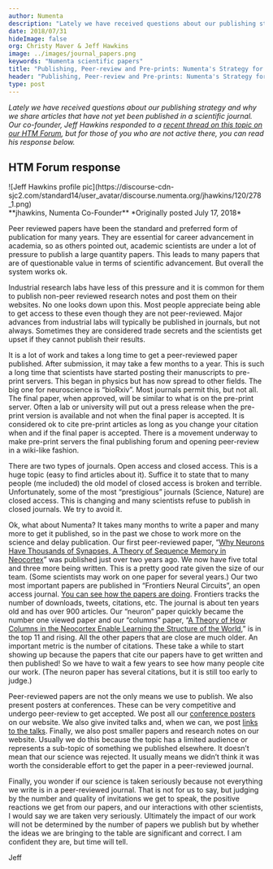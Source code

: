 ```yaml
---
author: Numenta
description: "Lately we have received questions about our publishing strategy and why we share articles that have not yet been published in a scientific journal.  Our co-founder, Jeff Hawkins responded to a recent thread on this topic on our HTM Forum. His response is posted here in this blog post."
date: 2018/07/31
hideImage: false
org: Christy Maver & Jeff Hawkins
image: ../images/journal_papers.png
keywords: "Numenta scientific papers"
title: "Publishing, Peer-review and Pre-prints: Numenta's Strategy for Sharing Science"
header: "Publishing, Peer-review and Pre-prints: Numenta's Strategy for Sharing Science"
type: post
---
```


*Lately we have received questions about our publishing strategy and why we share articles that have not yet been published in a scientific journal.  Our co-founder, Jeff Hawkins responded to a [recent thread on this topic on our HTM Forum](https://discourse.numenta.org/t/why-are-only-a-few-numenta-papers-published-in-scientific-journals/4217), but for those of you who are not active there, you can read his response below.*

**HTM Forum response**
----------------------

<div class="align-left">![Jeff Hawkins profile pic](https://discourse-cdn-sjc2.com/standard14/user_avatar/discourse.numenta.org/jhawkins/120/278_1.png)</div>
**jhawkins, Numenta Co-Founder**
*Originally posted July 17, 2018*


Peer reviewed papers have been the standard and preferred form of publication for many years. They are essential for career advancement in academia, so as others pointed out, academic scientists are under a lot of pressure to publish a large quantity papers. This leads to many papers that are of questionable value in terms of scientific advancement. But overall the system works ok.

Industrial research labs have less of this pressure and it is common for them to publish non-peer reviewed research notes and post them on their websites. No one looks down upon this. Most people appreciate being able to get access to these even though they are not peer-reviewed. Major advances from industrial labs will typically be published in journals, but not always. Sometimes they are considered trade secrets and the scientists get upset if they cannot publish their results.

It is a lot of work and takes a long time to get a peer-reviewed paper published. After submission, it may take a few months to a year. This is such a long time that scientists have started posting their manuscripts to pre-print servers. This began in physics but has now spread to other fields. The big one for neuroscience is “bioRxiv”. Most journals permit this, but not all. The final paper, when approved, will be similar to what is on the pre-print server. Often a lab or university will put out a press release when the pre-print version is available and not when the final paper is accepted. It is considered ok to cite pre-print articles as long as you change your citation when and if the final paper is accepted. There is a movement underway to make pre-print servers the final publishing forum and opening peer-review in a wiki-like fashion.

There are two types of journals. Open access and closed access. This is a huge topic (easy to find articles about it). Suffice it to state that to many people (me included) the old model of closed access is broken and terrible. Unfortunately, some of the most “prestigious” journals (Science, Nature) are closed access. This is changing and many scientists refuse to publish in closed journals. We try to avoid it.

Ok, what about Numenta? It takes many months to write a paper and many more to get it published, so in the past we chose to work more on the science and delay publication. Our first peer-reviewed paper, “[Why Neurons Have Thousands of Synapses, A Theory of Sequence Memory in Neocortex](https://numenta.com/neuroscience-research/research-publications/papers/why-neurons-have-thousands-of-synapses-theory-of-sequence-memory-in-neocortex/)” was published just over two years ago. We now have five total and three more being written. This is a pretty good rate given the size of our team. (Some scientists may work on one paper for several years.) Our two most important papers are published in “Frontiers Neural Circuits”, an open access journal. [You can see how the papers are doing](https://www.frontiersin.org/journals/neural-circuits#articles). Frontiers tracks the number of downloads, tweets, citations, etc. The journal is about ten years old and has over 900 articles. Our “neuron” paper quickly became the number one viewed paper and our “columns” paper, “[A Theory of How Columns in the Neocortex Enable Learning the Structure of the World](https://numenta.com/neuroscience-research/research-publications/papers/a-theory-of-how-columns-in-the-neocortex-enable-learning-the-structure-of-the-world/),” is in the top 11 and rising. All the other papers that are close are much older. An important metric is the number of citations. These take a while to start showing up because the papers that cite our papers have to get written and then published! So we have to wait a few years to see how many people cite our work. (The neuron paper has several citations, but it is still too early to judge.)

Peer-reviewed papers are not the only means we use to publish. We also present posters at conferences. These can be very competitive and undergo peer-review to get accepted. We post all our [conference posters](https://numenta.com/neuroscience-research/research-publications/posters/) on our website. We also give invited talks and, when we can, we post [links to the talks](https://numenta.com/resources/videos/). Finally, we also post smaller papers and research notes on our website. Usually we do this because the topic has a limited audience or represents a sub-topic of something we published elsewhere. It doesn’t mean that our science was rejected. It usually means we didn’t think it was worth the considerable effort to get the paper in a peer-reviewed journal.

Finally, you wonder if our science is taken seriously because not everything we write is in a peer-reviewed journal. That is not for us to say, but judging by the number and quality of invitations we get to speak, the positive reactions we get from our papers, and our interactions with other scientists, I would say we are taken very seriously. Ultimately the impact of our work will not be determined by the number of papers we publish but by whether the ideas we are bringing to the table are significant and correct. I am confident they are, but time will tell.

Jeff
